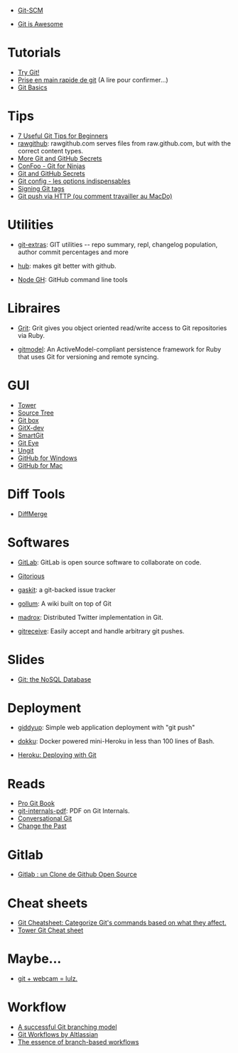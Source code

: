 
- [Git-SCM](http://git-scm.com/)

- [Git is Awesome](http://jeetworks.org/node/11)

# Tutorials

- [Try Git!](http://try.github.io/)
- [Prise en main rapide de git](http://soulesidibe.wordpress.com/2012/12/04/prise-en-main-rapide-de-git/) (A lire pour confirmer...)
- [Git Basics](http://teamtreehouse.com/library/git-basics)

# Tips

- [7 Useful Git Tips for Beginners](http://sixrevisions.com/web-development/git-tips/)
- [rawgithub](https://github.com/rgrove/rawgithub):
rawgithub.com serves files from raw.github.com, but with the correct content types.
- [More Git and GitHub Secrets](https://speakerdeck.com/holman/more-git-and-github-secrets)
- [ConFoo - Git for Ninjas](https://speakerdeck.com/benstraub/confoo-git-for-ninjas)
- [Git and GitHub Secrets](https://speakerdeck.com/holman/git-and-github-secrets)
- [Git config - les options indispensables](http://blog.ninja-squad.com/2013/09/30/git-config/)
- [Signing Git tags](http://blog.thesoftwarecraft.com/2013/03/signing-git-tags.html)
- [Git push via HTTP (ou comment travailler au MacDo)](http://sametmax.com/git-push-via-http-ou-comment-travailler-au-macdo/)


# Utilities

- [git-extras](https://github.com/visionmedia/git-extras):
GIT utilities -- repo summary, repl, changelog population, author commit percentages and more

- [hub](http://hub.github.com/):
makes git better with github.

- [Node GH](http://nodegh.io/):
GitHub command line tools


# Libraires

- [Grit](https://github.com/mojombo/grit):
Grit gives you object oriented read/write access to Git repositories via Ruby.

- [gitmodel](https://github.com/pauldowman/gitmodel):
An ActiveModel-compliant persistence framework for Ruby that uses Git for versioning and remote syncing.


# GUI

- [Tower](http://www.git-tower.com/)
- [Source Tree](http://www.sourcetreeapp.com/)
- [Git box](http://gitboxapp.com/)
- [GitX-dev](http://rowanj.github.io/gitx/)
- [SmartGit](http://www.syntevo.com/smartgithg/)
- [Git Eye](http://www.collab.net/giteyeapp)
- [Ungit](https://github.com/FredrikNoren/ungit)
- [GitHub for Windows](http://windows.github.com/‎)
- [GitHub for Mac](http://mac.github.com/‎)


# Diff Tools

- [DiffMerge](http://www.sourcegear.com/diffmerge/)


# Softwares

- [GitLab](http://gitlab.org/):
GitLab is open source software to collaborate on code.

- [Gitorious](https://gitorious.org/)

- [gaskit](https://github.com/bkeepers/gaskit):
a git-backed issue tracker

- [gollum](https://github.com/gollum/gollum):
A wiki built on top of Git

- [madrox](https://github.com/technoweenie/madrox):
Distributed Twitter implementation in Git.

- [gitreceive](https://github.com/progrium/gitreceive):
Easily accept and handle arbitrary git pushes.


# Slides

- [Git: the NoSQL Database](https://speakerdeck.com/bkeepers/git-the-nosql-database)


# Deployment

- [giddyup](https://github.com/mpalmer/giddyup):
Simple web application deployment with "git push"

- [dokku](https://github.com/progrium/dokku):
Docker powered mini-Heroku in less than 100 lines of Bash.

- [Heroku: Deploying with Git](https://devcenter.heroku.com/articles/git)


# Reads

- [Pro Git Book](http://git-scm.com/book)
- [git-internals-pdf](https://github.com/pluralsight/git-internals-pdf):
PDF on Git Internals.
- [Conversational Git](http://blog.anvard.org/conversational-git/)
- [Change the Past](http://jaxenter.com/change-the-past-48961.html)


# Gitlab

- [Gitlab : un Clone de Github Open Source](http://www.blogduwebdesign.com/git-presentation/decouvrez-gitlab-un-clone-de-github-open-source/821)


# Cheat sheets

- [Git Cheatsheet: Categorize Git's commands based on what they affect.](http://www.ndpsoftware.com/git-cheatsheet.html)
- [Tower Git Cheat sheet](http://www.git-tower.com/blog/git-cheat-sheet-detail/)


# Maybe...

- [git + webcam = lulz.](http://mroth.github.io/lolcommits/)


# Workflow

- [A successful Git branching model](http://nvie.com/posts/a-successful-git-branching-model/)
- [Git Workflows by Altlassian](https://www.atlassian.com/git/workflows#!workflow-feature-branch)
- [The essence of branch-based workflows](http://blogs.atlassian.com/2013/11/the-essence-of-branch-based-workflows/)

